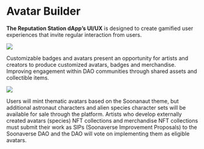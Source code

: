 # Avatar Builder

**The Reputation Station dApp’s UI/UX** is designed to create gamified user experiences that invite regular interaction from users.

![](https://lh4.googleusercontent.com/nTtNp72xkGyjadm3RswYABlHacEcJoiYWa51wA8LeG3TuC-kgmpsnZo1hDe84hQwX6QKjWfeBNR7aWP8\_9rYFXRpKXcXqeCzg\_mWDw-PxeIieNIECPMCNYVr7vKQg2M4tQAD5kP7)

Customizable badges and avatars present an opportunity for artists and creators to produce customized avatars, badges and merchandise. Improving engagement within DAO communities through shared assets and collectible items.

![](https://lh5.googleusercontent.com/3odv44KJRwGATeqcEkQI-6Ms3nErCKV7R\_fAXKyBtiFeECzotbxplVQlLF8DBMpptQK-rJCkFZ0pdFVbc4AEUA0ZMbtMMuK8teQrPC-6aZ7tf1wWdAKEwMPZvVVZasCF3iGLE5C0)

Users will mint thematic avatars based on the Soonanaut theme, but additional astronaut characters and alien species character sets will be available for sale through the platform. Artists who develop externally created avatars (species) NFT collections and merchandise NFT collections must submit their work as SIPs (Soonaverse Improvement Proposals) to the Soonaverse DAO and the DAO will vote on implementing them as eligible avatars.
